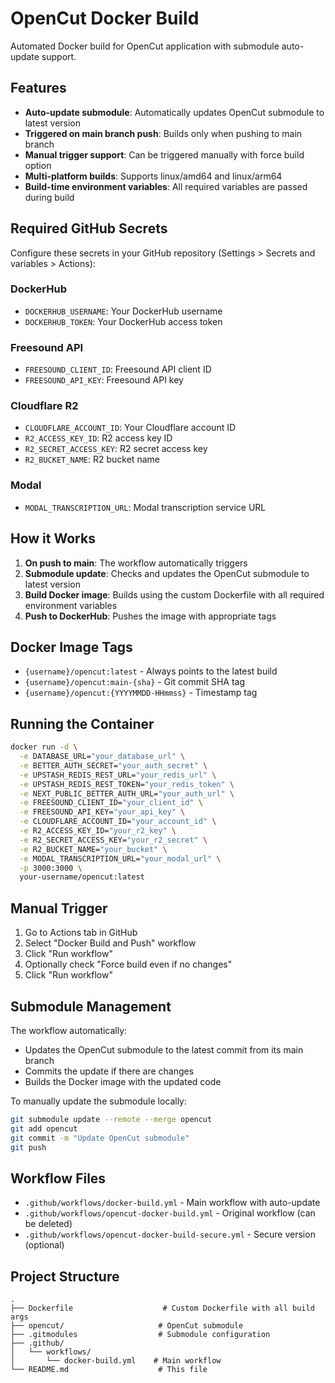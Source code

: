 # OpenCut Docker Build

Automated Docker build for OpenCut application with submodule auto-update support.

## Features

- **Auto-update submodule**: Automatically updates OpenCut submodule to latest version
- **Triggered on main branch push**: Builds only when pushing to main branch
- **Manual trigger support**: Can be triggered manually with force build option
- **Multi-platform builds**: Supports linux/amd64 and linux/arm64
- **Build-time environment variables**: All required variables are passed during build

## Required GitHub Secrets

Configure these secrets in your GitHub repository (Settings > Secrets and variables > Actions):

### DockerHub
- `DOCKERHUB_USERNAME`: Your DockerHub username
- `DOCKERHUB_TOKEN`: Your DockerHub access token

### Freesound API
- `FREESOUND_CLIENT_ID`: Freesound API client ID
- `FREESOUND_API_KEY`: Freesound API key

### Cloudflare R2
- `CLOUDFLARE_ACCOUNT_ID`: Your Cloudflare account ID
- `R2_ACCESS_KEY_ID`: R2 access key ID
- `R2_SECRET_ACCESS_KEY`: R2 secret access key
- `R2_BUCKET_NAME`: R2 bucket name

### Modal
- `MODAL_TRANSCRIPTION_URL`: Modal transcription service URL

## How it Works

1. **On push to main**: The workflow automatically triggers
2. **Submodule update**: Checks and updates the OpenCut submodule to latest version
3. **Build Docker image**: Builds using the custom Dockerfile with all required environment variables
4. **Push to DockerHub**: Pushes the image with appropriate tags

## Docker Image Tags

- `{username}/opencut:latest` - Always points to the latest build
- `{username}/opencut:main-{sha}` - Git commit SHA tag
- `{username}/opencut:{YYYYMMDD-HHmmss}` - Timestamp tag

## Running the Container

```bash
docker run -d \
  -e DATABASE_URL="your_database_url" \
  -e BETTER_AUTH_SECRET="your_auth_secret" \
  -e UPSTASH_REDIS_REST_URL="your_redis_url" \
  -e UPSTASH_REDIS_REST_TOKEN="your_redis_token" \
  -e NEXT_PUBLIC_BETTER_AUTH_URL="your_auth_url" \
  -e FREESOUND_CLIENT_ID="your_client_id" \
  -e FREESOUND_API_KEY="your_api_key" \
  -e CLOUDFLARE_ACCOUNT_ID="your_account_id" \
  -e R2_ACCESS_KEY_ID="your_r2_key" \
  -e R2_SECRET_ACCESS_KEY="your_r2_secret" \
  -e R2_BUCKET_NAME="your_bucket" \
  -e MODAL_TRANSCRIPTION_URL="your_modal_url" \
  -p 3000:3000 \
  your-username/opencut:latest
```

## Manual Trigger

1. Go to Actions tab in GitHub
2. Select "Docker Build and Push" workflow
3. Click "Run workflow"
4. Optionally check "Force build even if no changes"
5. Click "Run workflow"

## Submodule Management

The workflow automatically:
- Updates the OpenCut submodule to the latest commit from its main branch
- Commits the update if there are changes
- Builds the Docker image with the updated code

To manually update the submodule locally:
```bash
git submodule update --remote --merge opencut
git add opencut
git commit -m "Update OpenCut submodule"
git push
```

## Workflow Files

- `.github/workflows/docker-build.yml` - Main workflow with auto-update
- `.github/workflows/opencut-docker-build.yml` - Original workflow (can be deleted)
- `.github/workflows/opencut-docker-build-secure.yml` - Secure version (optional)

## Project Structure

```
.
├── Dockerfile                    # Custom Dockerfile with all build args
├── opencut/                     # OpenCut submodule
├── .gitmodules                  # Submodule configuration
├── .github/
│   └── workflows/
│       └── docker-build.yml    # Main workflow
└── README.md                    # This file
```